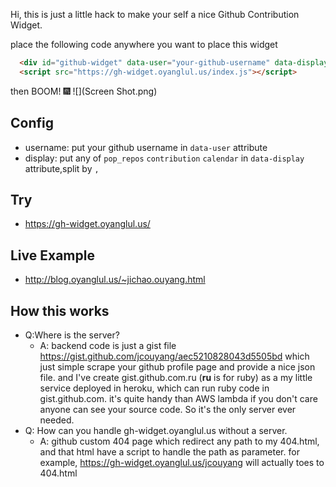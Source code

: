 Hi, this is just a little hack to make your self a nice Github Contribution Widget.

place the following code anywhere you want to place this widget

```html
  <div id="github-widget" data-user="your-github-username" data-display="pop_repos,contribution,calendar"></div>
  <script src="https://gh-widget.oyanglul.us/index.js"></script>
```
then BOOM! 🎆
![](Screen Shot.png)

## Config
- username: put your github username in `data-user` attribute
- display: put any of `pop_repos` `contribution` `calendar` in `data-display` attribute,split by `,`

## Try
- https://gh-widget.oyanglul.us/<your-github-username>

## Live Example
- http://blog.oyanglul.us/~jichao.ouyang.html

## How this works
- Q:Where is the server?
   - A: backend code is just a gist file https://gist.github.com/jcouyang/aec5210828043d5505bd which just simple scrape your github profile page and provide a nice json file.
and I've create gist.github.com.ru (**ru** is for ruby) as a my little service deployed in heroku, which can run ruby code in gist.github.com. it's quite handy than AWS lambda if you don't care anyone can see your source code.
So it's the only server ever needed.
- Q: How can you handle gh-widget.oyanglul.us without a server.
   - A: github custom 404 page which redirect any path to my 404.html, and that html have a script to handle the path as parameter. for example, https://gh-widget.oyanglul.us/jcouyang will actually toes to 404.html

